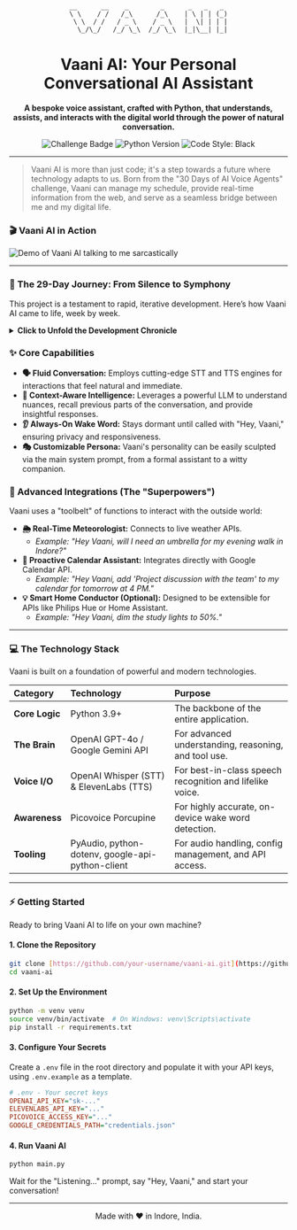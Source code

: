 <div align="center">

```

__      __    _        _      _   _   _ 
\ \    / /   /_\      /_\    | \ | | (_)
 \ \  / /   / _ \    / _ \   |  \| | | |
  \_/\_/   /_/ \_\  /_/ \_\  |_|\__| |_|
```

# Vaani AI: Your Personal Conversational AI Assistant

**A bespoke voice assistant, crafted with Python, that understands, assists, and interacts with the digital world through the power of natural conversation.**

</div>

<p align="center">
  <img src="https://img.shields.io/badge/Challenge-30_Days_of_AI-blueviolet" alt="Challenge Badge">
  <img src="https://img.shields.io/badge/Python-3.9+-blue?logo=python" alt="Python Version">
  <img src="https://img.shields.io/badge/code%20style-black-000000.svg" alt="Code Style: Black">
</p>

---

> Vaani AI is more than just code; it's a step towards a future where technology adapts to us. Born from the "30 Days of AI Voice Agents" challenge, Vaani can manage my schedule, provide real-time information from the web, and serve as a seamless bridge between me and my digital life.

### 🎬 Vaani AI in Action

![Demo of Vaani AI talking to me sarcastically](https://jumpshare.com/s/picaJ3xIgPuU2Q5ezlmn)

---

### 🚀 The 29-Day Journey: From Silence to Symphony

This project is a testament to rapid, iterative development. Here’s how Vaani AI came to life, week by week.

<details>
<summary><strong>Click to Unfold the Development Chronicle</strong></summary>

* **🌱 Week 1 (Days 1-7): The Spark of Life.** The initial focus was on the fundamentals: giving Vaani a voice and ears. We established the core audio pipeline, capturing microphone input and generating speech. The week culminated in a magical moment: the first successful, end-to-end conversation where Vaani listened to a sentence and spoke a response.

* **🧠 Week 2 (Days 8-15): The Dawn of Intelligence.** This week, we gave Vaani a mind. By integrating a state-of-the-art Large Language Model (LLM), Vaani transitioned from a simple script to a thinking entity. We meticulously crafted its system prompt to define its personality—helpful, concise, and professional—and implemented conversational memory to maintain context.

* **👂 Week 3 (Days 16-22): Achieving Awareness.** To make Vaani a true assistant, it needed to be present but unobtrusive. We integrated a low-resource wake word engine ("Hey, Vaani"), allowing it to listen passively. This week was a deep dive into optimization, relentlessly tuning the system to minimize latency for fluid, real-time interactions.

* **🛠️ Week 4 (Days 23-29): Granting Superpowers.** The final and most transformative week. We unlocked Vaani's ability to act in the real world through **Function Calling**. This powerful technique allows the LLM to request the execution of custom Python code, enabling Vaani to connect to external APIs and perform meaningful tasks. This is where Vaani learned to check the weather in Indore, manage my Google Calendar, and more.

</details>

### ✨ Core Capabilities

* **🗣️ Fluid Conversation:** Employs cutting-edge STT and TTS engines for interactions that feel natural and immediate.
* **🧠 Context-Aware Intelligence:** Leverages a powerful LLM to understand nuances, recall previous parts of the conversation, and provide insightful responses.
* **👂 Always-On Wake Word:** Stays dormant until called with "Hey, Vaani," ensuring privacy and responsiveness.
* **🎭 Customizable Persona:** Vaani's personality can be easily sculpted via the main system prompt, from a formal assistant to a witty companion.

### 🔧 Advanced Integrations (The "Superpowers")

Vaani uses a "toolbelt" of functions to interact with the outside world:

* **🌦️ Real-Time Meteorologist:** Connects to live weather APIs.
    * *Example: "Hey Vaani, will I need an umbrella for my evening walk in Indore?"*
* **📅 Proactive Calendar Assistant:** Integrates directly with Google Calendar API.
    * *Example: "Hey Vaani, add 'Project discussion with the team' to my calendar for tomorrow at 4 PM."*
* **💡 Smart Home Conductor (Optional):** Designed to be extensible for APIs like Philips Hue or Home Assistant.
    * *Example: "Hey Vaani, dim the study lights to 50%."*

---

### 💻 The Technology Stack

Vaani is built on a foundation of powerful and modern technologies.

| Category      | Technology                                    | Purpose                                                 |
| :------------ | :-------------------------------------------- | :------------------------------------------------------ |
| **Core Logic**| Python 3.9+                                   | The backbone of the entire application.                 |
| **The Brain** | OpenAI GPT-4o / Google Gemini API               | For advanced understanding, reasoning, and tool use.    |
| **Voice I/O** | OpenAI Whisper (STT) & ElevenLabs (TTS)       | For best-in-class speech recognition and lifelike voice.|
| **Awareness** | Picovoice Porcupine                           | For highly accurate, on-device wake word detection.     |
| **Tooling** | PyAudio, python-dotenv, google-api-python-client | For audio handling, config management, and API access.|

---

### ⚡ Getting Started

Ready to bring Vaani AI to life on your own machine?

#### **1. Clone the Repository**
```bash
git clone [https://github.com/your-username/vaani-ai.git](https://github.com/your-username/vaani-ai.git)
cd vaani-ai
```

#### **2. Set Up the Environment**
```bash
python -m venv venv
source venv/bin/activate  # On Windows: venv\Scripts\activate
pip install -r requirements.txt
```

#### **3. Configure Your Secrets**
Create a `.env` file in the root directory and populate it with your API keys, using `.env.example` as a template.
```ini
# .env - Your secret keys
OPENAI_API_KEY="sk-..."
ELEVENLABS_API_KEY="..."
PICOVOICE_ACCESS_KEY="..."
GOOGLE_CREDENTIALS_PATH="credentials.json"
```

#### **4. Run Vaani AI**
```bash
python main.py
```
Wait for the "Listening..." prompt, say "Hey, Vaani," and start your conversation!

---
<div align="center">
Made with ❤️ in Indore, India.
</div>

